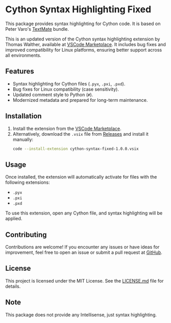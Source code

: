 # Cython Syntax Highlighting Fixed

This package provides syntax highlighting for Cython code. It is based on Peter Varo's [TextMate](https://github.com/petervaro/python) bundle.

This is an updated version of the Cython syntax highlighting extension by Thomas Walther, available at [VSCode Marketplace](https://marketplace.visualstudio.com/items?itemName=tcwalther.cython). It includes bug fixes and improved compatibility for Linux platforms, ensuring better support across all environments.

## Features

- Syntax highlighting for Cython files (`.pyx`, `.pxi`, `.pxd`).
- Bug fixes for Linux compatibility (case sensitivity).
- Updated comment style to Python (`#`).
- Modernized metadata and prepared for long-term maintenance.

## Installation

1. Install the extension from the [VSCode Marketplace](https://marketplace.visualstudio.com/items?itemName=ecostadelle.cython-syntax-fixed).
2. Alternatively, download the `.vsix` file from [Releases](https://github.com/ecostadelle/cython-syntax/releases) and install it manually:
   ```bash
   code --install-extension cython-syntax-fixed-1.0.0.vsix
   ```

## Usage

Once installed, the extension will automatically activate for files with the following extensions:
- `.pyx`
- `.pxi`
- `.pxd`

To use this extension, open any Cython file, and syntax highlighting will be applied.

## Contributing

Contributions are welcome! If you encounter any issues or have ideas for improvement, feel free to open an issue or submit a pull request at [GitHub](https://github.com/ecostadelle/cython-syntax).

## License

This project is licensed under the MIT License. See the [LICENSE.md](LICENSE.md) file for details.

## Note 

This package does not provide any Intellisense, just syntax highlighting.